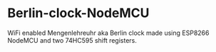 # Berlin-clock-NodeMCU
WiFi enabled Mengenlehreuhr aka Berlin clock made using ESP8266 NodeMCU and two 74HC595 shift registers.
